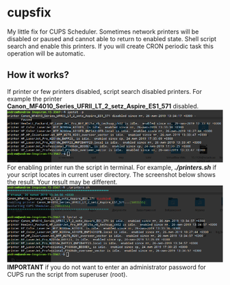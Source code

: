 # cupsfix
My little fix for CUPS Scheduler. Sometimes network printers will be disabled or paused and cannot able to return to enabled state. Shell script search and enable this printers. If you will create CRON periodic task this operation will be automatic.
## How it works?
If printer or few printers disabled, script search disabled printers. 
For example the printer **Canon_MF4010_Series_UFRII_LT_2_setz_Aspire_ES1_571** disabled. 
<img src="screenshots/printers_before.png" />
For enabling printer run the script in terminal. For example,  ***./printers.sh*** if your script locates in current user directory. 
The screenshot below shows the result. Your result may be different.
<img src="screenshots/printers_after.png" />
**IMPORTANT** if you do not want to enter an administrator password for CUPS run the script from superuser (root).

